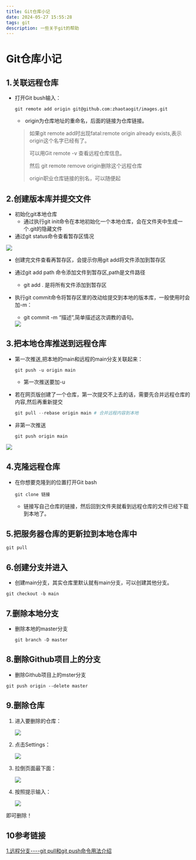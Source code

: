 ```yaml
---
title: Git仓库小记
date: 2024-05-27 15:55:28
tags: git
description: 一些关于git的帮助
---
```


# Git仓库小记

## 1.关联远程仓库

- 打开Git bush输入：

  ```Git
  git remote add origin git@github.com:zhaotaogit/images.git  
  ```

  - ​	origin为仓库地址的重命名，后面的链接为仓库链接。

  >如果git remote add时出现fatal:remote origin already exists,表示origin这个名字已经有了。
  >
  >可以用Git remote -v 查看远程仓库信息。
  >
  >然后 git remote remove origin删除这个远程仓库
  >
  >origin职业仓库链接的别名，可以随便起

## 2.创建版本库并提交文件

- 初始化git本地仓库	
  - 通过执行git init命令在本地初始化一个本地仓库，会在文件夹中生成一个.git的隐藏文件
- 通过git status命令查看暂存区情况

<img src="https://cdn.jsdelivr.net/gh/zhaotaogit/images/Git%E7%AE%A1%E7%90%86/20210620140151.png"/>

- 创建完文件查看再暂存区，会提示你用git add将文件添加到暂存区

- 通过git add path 命令添加文件到暂存区,path是文件路径

  - git add . 是将所有文件添加到暂存区

- 执行git commit命令将暂存区里的改动给提交到本地的版本库，一般使用时会加-m：

  - git commit -m “描述”,简单描述这次调教的语句。

  <img src="https://cdn.jsdelivr.net/gh/zhaotaogit/images/Git%E7%AE%A1%E7%90%86/git%E6%8E%A8%E9%80%81%E5%92%8C%E4%B8%8A%E4%BC%A0.png"/>



## 3.把本地仓库推送到远程仓库

- 第一次推送,把本地的main和远程的main分支关联起来：

  ```
  git push -u origin main
  ```

  - 第一次推送要加-u


- 若在网页版创建了一个仓库，第一次提交不上去的话，需要先合并远程仓库的内容,然后再重新提交

  ```python
  git pull --rebase origin main	# 合并远程内容到本地
  ```

  

- 非第一次推送

  ```Git
  git push origin main
  ```

<img src="https://cdn.jsdelivr.net/gh/zhaotaogit/images/Git%E7%AE%A1%E7%90%86/%E6%95%88%E6%9E%9C.png"/>

## 4.克隆远程仓库

- 在你想要克隆到的位置打开Git bash

  ```Git
  git clone 链接
  ```

  - 链接写自己仓库的链接，然后回到文件夹就看到远程仓库的文件已经下载到本地了。

## 5.把服务器仓库的更新拉到本地仓库中

```Git
git pull
```

## 6.创建分支并进入

- 创建main分支，其实仓库里默认就有main分支，可以创建其他分支。

```Git
git checkout -b main
```

## 7.删除本地分支

- 删除本地的master分支

  ```Git
  git branch -D master 
  ```

## 8.删除Github项目上的分支

- 删除Github项目上的mster分支

```Git
git push origin --delete master 
```



## 9.删除仓库

1. 进入要删除的仓库：

   <img src="https://cdn.jsdelivr.net/gh/zhaotaogit/images/Git%E7%AE%A1%E7%90%86/20210620135848.png"/>

2. 点击Settings：

   <img src="https://cdn.jsdelivr.net/gh/zhaotaogit/images/Git%E7%AE%A1%E7%90%86/20210620135914.png"/>

3. 拉倒页面最下面：

   <img src="https://cdn.jsdelivr.net/gh/zhaotaogit/images/Git%E7%AE%A1%E7%90%86/20210620135937.png"/>

4. 按照提示输入：

   <img src="https://cdn.jsdelivr.net/gh/zhaotaogit/images/Git%E7%AE%A1%E7%90%86/20210620140006.png"/>

即可删除！



## 10参考链接

[1.远程分支----git pull和git push命令用法介绍](https://blog.csdn.net/qq_42780289/article/details/97804091?utm_medium=distribute.pc_relevant.none-task-blog-2%7Edefault%7EBlogCommendFromMachineLearnPai2%7Edefault-1.control&dist_request_id=1619705520604_31908&depth_1-utm_source=distribute.pc_relevant.none-task-blog-2%7Edefault%7EBlogCommendFromMachineLearnPai2%7Edefault-1.control)

